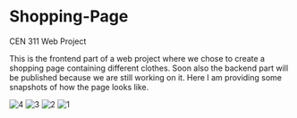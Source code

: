 # Shopping-Page
CEN 311 Web Project

This is the frontend part of a web project where we chose to create a shopping page containing different clothes. Soon also the backend part will be published because we are still working on it.
Here I am providing some snapshots of how the page looks like.

![4](https://github.com/Fjorelaa3/Shopping-Page/assets/123838458/f7ee1919-1893-4a3d-a508-0b3b7a2cf2cb)
![3](https://github.com/Fjorelaa3/Shopping-Page/assets/123838458/a38e8969-1ed4-4d3d-8f8b-1e25d7ece29b)
![2](https://github.com/Fjorelaa3/Shopping-Page/assets/123838458/138d959d-994b-4eef-b132-9e2646a87f3c)
![1](https://github.com/Fjorelaa3/Shopping-Page/assets/123838458/b749f827-f61a-40c6-b2f6-6ee658f6dafb)
